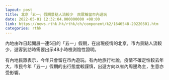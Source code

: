 ```yaml
---
layout: post
title: 北京「五一」假期景點人流較少　民眾稱留市內遊玩
date: 2022-05-01 12:32:04.000000000 +08:00
link: https://news.rthk.hk/rthk/ch/component/k2/1646548-20220501.htm
categories: rthk
---
```


內地由昨日起開展一連5日的「五一」假期，在出現疫情的北京，市內景點人流較少，遊客到訪時需要出示48小時檢測陰性證明。

有內地民眾表示，今年只會留在市內遊玩。有內地旅行社說，疫情不確定性較去年大，市民今年「五一」假期的出行態度較謹慎，出遊方向以省內周邊為主，生意亦受影響。
